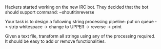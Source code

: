 Hackers started working on the new IRC bot. They decided that the bot should support command: ~shoutitinreverse

Your task is to design a following string processing pipeline: put on queue -> strip whitespace -> change to UPPER -> reverse -> print

Given a text file, transform all strings using any of the processing required. It should be easy to add or remove functionalities.